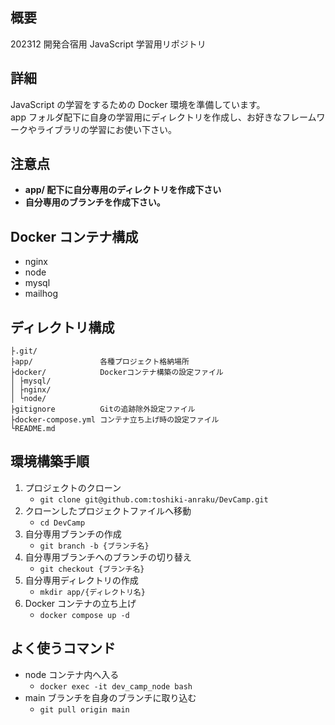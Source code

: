 ## 概要

202312 開発合宿用 JavaScript 学習用リポジトリ

## 詳細

JavaScript の学習をするための Docker 環境を準備しています。\
app フォルダ配下に自身の学習用にディレクトリを作成し、お好きなフレームワークやライブラリの学習にお使い下さい。

## 注意点

- **app/ 配下に自分専用のディレクトリを作成下さい**
- **自分専用のブランチを作成下さい。**

## Docker コンテナ構成

- nginx
- node
- mysql
- mailhog

## ディレクトリ構成

```
├.git/
├app/               各種プロジェクト格納場所
├docker/            Dockerコンテナ構築の設定ファイル
│ ├mysql/
│ ├nginx/
│ └node/
├gitignore          Gitの追跡除外設定ファイル
├docker-compose.yml コンテナ立ち上げ時の設定ファイル
└README.md
```

## 環境構築手順

1. プロジェクトのクローン
   - `git clone git@github.com:toshiki-anraku/DevCamp.git`
1. クローンしたプロジェクトファイルへ移動
   - `cd DevCamp`
1. 自分専用ブランチの作成
   - `git branch -b {ブランチ名}`
1. 自分専用ブランチへのブランチの切り替え
   - `git checkout {ブランチ名}`
1. 自分専用ディレクトリの作成
   - `mkdir app/{ディレクトリ名}`
1. Docker コンテナの立ち上げ
   - `docker compose up -d`

## よく使うコマンド

- node コンテナ内へ入る
  - `docker exec -it dev_camp_node bash`
- main ブランチを自身のブランチに取り込む
  - `git pull origin main`
